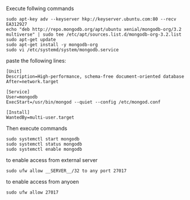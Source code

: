 Execute follwing commands

    sudo apt-key adv --keyserver hkp://keyserver.ubuntu.com:80 --recv EA312927
    echo "deb http://repo.mongodb.org/apt/ubuntu xenial/mongodb-org/3.2 multiverse" | sudo tee /etc/apt/sources.list.d/mongodb-org-3.2.list
    sudo apt-get update
    sudo apt-get install -y mongodb-org
    sudo vi /etc/systemd/system/mongodb.service

paste the following lines:

    [Unit]
    Description=High-performance, schema-free document-oriented database
    After=network.target

    [Service]
    User=mongodb
    ExecStart=/usr/bin/mongod --quiet --config /etc/mongod.conf

    [Install]
    WantedBy=multi-user.target

Then execute commands

    sudo systemctl start mongodb
    sudo systemctl status mongodb
    sudo systemctl enable mongodb

to enable access from external server

    sudo ufw allow __SERVER__/32 to any port 27017

to enable access from anyoen

    sudo ufw allow 27017
